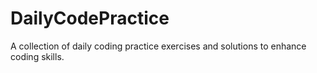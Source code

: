 # DailyCodePractice
A collection of daily coding practice exercises and solutions to enhance coding skills.
